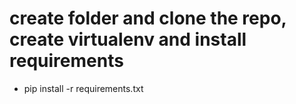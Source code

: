 # create folder and clone the repo, create virtualenv and install requirements

- pip install -r requirements.txt
